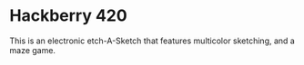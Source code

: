 # Hackberry 420
This is an electronic etch-A-Sketch that features
multicolor sketching, and a maze game.